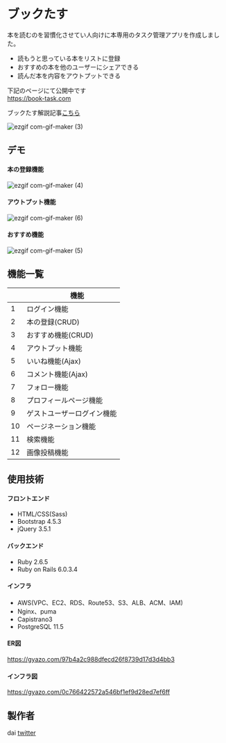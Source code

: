 # ブックたす
本を読むのを習慣化させてい人向けに本専用のタスク管理アプリを作成しました。
- 読もうと思っている本をリストに登録
- おすすめの本を他のユーザーにシェアできる
- 読んだ本を内容をアウトプットできる

下記のページにて公開中です<br>
https://book-task.com

ブックたす解説記事[こちら](https://qiita.com/dai821_m/items/14f0e4afb563a7604d14)

![ezgif com-gif-maker (3)](https://user-images.githubusercontent.com/67131665/107148692-f5d09d80-6997-11eb-9faa-7c9fe69bc831.gif)

## デモ

#### 本の登録機能

![ezgif com-gif-maker (4)](https://user-images.githubusercontent.com/67131665/107148714-17ca2000-6998-11eb-9183-3c987179d75c.gif)

#### アウトプット機能
![ezgif com-gif-maker (6)](https://user-images.githubusercontent.com/67131665/107148751-45af6480-6998-11eb-831c-82d5e163cffb.gif)

#### おすすめ機能
![ezgif com-gif-maker (5)](https://user-images.githubusercontent.com/67131665/107148740-36c8b200-6998-11eb-9b71-22bd178a378d.gif)


## 機能一覧
|       | 　　　　　　        機能　    |
|:-----------------|:----------------|
|1| ログイン機能           |
|2| 本の登録(CRUD)        |    
|3| おすすめ機能(CRUD)     |   
|4| アウトプット機能   　     |  
|5| いいね機能(Ajax) 　    |   
|6| コメント機能(Ajax)      |   
|7| フォロー機能　　       　|
|8| プロフィールページ機能　　 |
|9| ゲストユーザーログイン機能 | 
|10| ページネーション機能      |
|11| 検索機能              |
|12| 画像投稿機能           |  
## 使用技術

#### フロントエンド
- HTML/CSS(Sass)<br>
- Bootstrap 4.5.3<br>
- jQuery 3.5.1<br>

#### バックエンド
- Ruby 2.6.5<br>
- Ruby on Rails 6.0.3.4<br>

#### インフラ
- AWS(VPC、EC2、RDS、Route53、S3、ALB、ACM、IAM)<br>
- Nginx、puma<br>
- Capistrano3<br>
- PostgreSQL 11.5<br>
#### ER図
https://gyazo.com/97b4a2c988dfecd26f8739d17d3d4bb3

#### インフラ図
https://gyazo.com/0c766422572a546bf1ef9d28ed7ef6ff


## 製作者
dai
[twitter](https://twitter.com/dai821_m)






